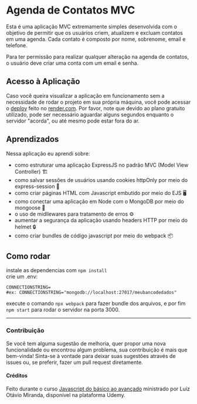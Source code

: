 # Agenda de Contatos MVC

Esta é uma aplicação MVC extremamente simples desenvolvida com o objetivo de permitir que os usuários criem, atualizem e excluam contatos em uma agenda. Cada contato é composto por nome, sobrenome, email e telefone.

Para ter permissão para realizar qualquer alteração na agenda de contatos, o usuário deve criar uma conta com um email e senha.

## Acesso à Aplicação

Caso você queira visualizar a aplicação em funcionamento sem a necessidade de rodar o projeto em sua própria máquina, você pode acessar o [deploy](https://agenda-deploy.onrender.com/) feito no [render.com](https://render.com). Por favor, note que devido ao plano gratuito utilizado, pode ser necessário aguardar alguns segundos enquanto o servidor "acorda", ou até mesmo pode estar fora do ar.

## Aprendizados
Nessa aplicação eu aprendi sobre:
* como estruturar uma aplicação ExpressJS no padrão MVC (Model View Controller) 🏗️
* como salvar sessões de usuários usando cookies httpOnly por meio do express-session 🍪
* como criar páginas HTML com Javascript embutido por meio do EJS 🖥️
* como conectar uma aplicação em Node com o MongoDB por meio do mongoose 🌿
* o uso de midllewares para tratamento de erros ⚙️
* aumentar a segurança da aplicação usando headers HTTP por meio do helmet 🔒
* como criar bundles de código javascript por meio do webpack 📦

## Como rodar
instale as dependencias com ```npm install``` <br>
crie um .env:
```env 
CONNECTIONSTRING=
#ex: CONNECTIONSTRING="mongodb://localhost:27017/meubancodedados"
```

execute o comando ```npx webpack``` para fazer bundle dos arquivos, e por fim
```npm start``` para rodar o servidor na porta 3000. <br>
***
### Contribuição
Se você tem alguma sugestão de melhoria, quer propor uma nova funcionalidade ou encontrou algum problema, sua contribuição é mais que bem-vinda! Sinta-se à vontade para deixar suas sugestões através de issues ou, se preferir, fazer um pull request diretamente.

#### Créditos
Feito durante o curso [Javascript do básico ao avançado](https://www.udemy.com/course/curso-de-javascript-moderno-do-basico-ao-avancado/) ministrado por Luíz Otávio Miranda, disponível na plataforma Udemy.
